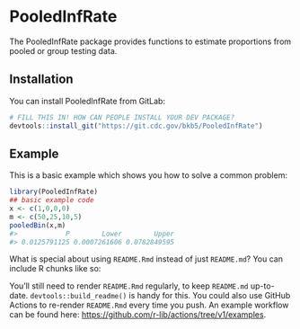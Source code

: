 
<!-- README.md is generated from README.Rmd. Please edit that file -->

# PooledInfRate

<!-- badges: start -->
<!-- badges: end -->

The PooledInfRate package provides functions to estimate proportions
from pooled or group testing data.

## Installation

You can install PooledInfRate from GitLab:

``` r
# FILL THIS IN! HOW CAN PEOPLE INSTALL YOUR DEV PACKAGE?
devtools::install_git("https://git.cdc.gov/bkb5/PooledInfRate")
```

## Example

This is a basic example which shows you how to solve a common problem:

``` r
library(PooledInfRate)
## basic example code
x <- c(1,0,0,0)
m <- c(50,25,10,5)
pooledBin(x,m)
#>            P        Lower        Upper 
#> 0.0125791125 0.0007261606 0.0782849595
```

What is special about using `README.Rmd` instead of just `README.md`?
You can include R chunks like so:

You’ll still need to render `README.Rmd` regularly, to keep `README.md`
up-to-date. `devtools::build_readme()` is handy for this. You could also
use GitHub Actions to re-render `README.Rmd` every time you push. An
example workflow can be found here:
<https://github.com/r-lib/actions/tree/v1/examples>.
